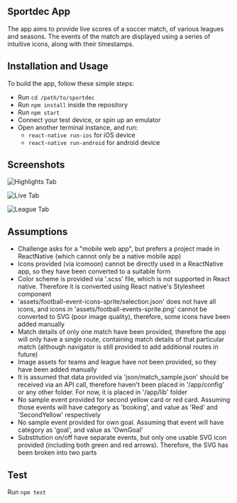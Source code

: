 ## Sportdec App
The app aims to provide live scores of a soccer match, of various leagues and seasons. The events of the match are displayed using a series of intuitive icons, along with their timestamps.

## Installation and Usage
To build the app, follow these simple steps:

* Run `cd /path/to/sportdec`
* Run `npm install` inside the repository
* Run `npm start`
* Connect your test device, or spin up an emulator
* Open another terminal instance, and run:
    * `react-native run-ios` for iOS device
    * `react-native run-android` for android device

## Screenshots
![Highlights Tab](https://ys1sra.dm2302.livefilestore.com/y3m0i40q7B9rSCyA1_LDH6FL8SJYWiDjh4f3M1oDvOK-JVu8bZEFD8Lu97gsK1TZ1x0R-qDKe-_mrJhTGs7wO8PDFRKfVhv9oMlbMyTWQj-ooPzfnO6W-UZlonyMM27GQfoboFa4rqQ8IwIkxCUfK7fcKxxMI-rirm-SHNIu-9QXoY?width=768&height=1280&cropmode=none)

![Live Tab](https://lrmqoq.dm2302.livefilestore.com/y3mnoI-fvqlUTfxaH7Mw0m3OGhfWRI2XL9r38GpPXeS4rnZyPrv5b0qb9SI8_XP51-sqHu2b-LZ16StTBv2otuu7BO6a_VtFbj4siMCTWG8N9-N8cGMyafA5ga2Y9XW_paZMdoPkrCHNDvpYJUsxqMsn2KAVMvwSYWqphFxZYai9zg?width=768&height=1280&cropmode=none)

![League Tab](https://j3jlda.dm2302.livefilestore.com/y3m-JcPTIY61qmJ0lIzqHs8_HBnKpLp7xFb3pyh49I4_MHuAvY559nErzSPD-j0U4HscylctCtbZoSzA3_LKuqPhLwJjYY7KT9uthoOoiw1HP8XSqdYSTgFbigRhhZ_H62w9e95PP3Bl7llwGyxkL_TzQLtmnfGSQfHu7Ni-0aRhn8?width=768&height=1280&cropmode=none)

## Assumptions
* Challenge asks for a "mobile web app", but prefers a project made in ReactNative (which cannot only be a native mobile app)
* Icons provided (via icomoon) cannot be directly used in a ReactNative app, so they have been converted to a suitable form
* Color scheme is provided via '.scss' file, which is not supported in React native. Therefore it is converted using React native's Stylesheet component
* 'assets/football-event-icons-sprite/selection.json' does not have all icons, and icons in 'assets/football-events-sprite.png' cannot be converted to SVG (poor image quality), therefore, some icons have been added manually
* Match details of only one match have been provided, therefore the app will only have a single route, containing match details of that particular match (although navigator is still provided to add additional routes in future)
* Image assets for teams and league have not been provided, so they have been added manually
* It is assumed that data provided via 'json/match_sample.json' should be received via an API call, therefore haven't been placed in '/app/config' or any other folder. For now, it is placed in '/app/lib' folder
* No sample event provided for second yellow card or red card. Assuming those events will have category as 'booking', and value as 'Red' and 'SecondYellow' respectively
* No sample event provided for own goal. Assuming that event will have category as 'goal', and value as 'OwnGoal'
* Substitution on/off have separate events, but only one usable SVG icon provided (including both green and red arrows). Therefore, the SVG has been broken into two parts

## Test
Run `npm test`